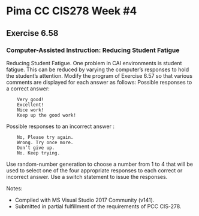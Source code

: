 # Pima CC CIS278 Week #4 
## Exercise 6.58 
### Computer-Assisted Instruction: Reducing Student Fatigue

Reducing Student Fatigue. One problem in CAI environments is student fatigue. This can be reduced by varying the computer’s responses to hold the student’s attention. Modify the program of Exercise 6.57 so that various comments are displayed for each answer as follows:
Possible responses to a correct answer:
```Text
    Very good!
    Excellent!
    Nice work!
    Keep up the good work!
```
Possible responses to an incorrect answer :
```Text
    No, Please try again.
    Wrong. Try once more.
    Don’t give up.
    No. Keep trying.
```
Use random-number generation to choose a number from 1 to 4 that will be used to select one of the four appropriate responses to each correct or incorrect answer. Use a switch statement to issue the responses.

Notes:
* Compiled with MS Visual Studio 2017 Community (v141).
* Submitted in partial fulfillment of the requirements of PCC CIS-278.
